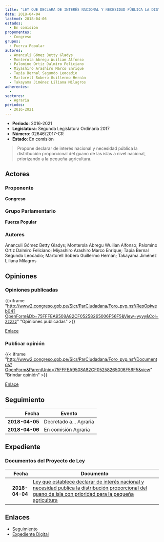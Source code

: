 ```yaml
---
title: "LEY QUE DECLARA DE INTERÉS NACIONAL Y NECESIDAD PÚBLICA LA DISTRIBUCIÓN PROPORCIONAL DEL GUANO DE ISLA CON PRIORIDAD PARA LA PEQUEÑA AGRICULTURA"
date: 2018-04-04
lastmod: 2018-04-06
estados: 
  - En comisión
proponentes: 
  - Congreso
grupos: 
  - Fuerza Popular
autores: 
  - Ananculi Gómez Betty Gladys
  - Monterola Abregu Wuilian Alfonso
  - Palomino Ortiz Dalmiro Feliciano
  - Miyashiro Arashiro Marco Enrique
  - Tapia Bernal Segundo Leocadio
  - Martorell Sobero Guillermo Hernán
  - Takayama Jiménez Liliana Milagros
adherentes: 
  - 
sectores: 
  - Agraria
periodos: 
  - 2016-2021
---
```


- **Periodo**: 2016-2021
- **Legislatura**: Segunda Legislatura Ordinaria 2017
- **Número**: 02646/2017-CR
- **Estado**: En comisión

> Propone declarar de interés nacional y necesidad pública la distribución proporcional del guano de las islas a nivel nacional, priorizando a la pequeña agricultura.


## Actores

### Proponente

**Congreso**

### Grupo Parlamentario

**Fuerza Popular**

### Autores

Ananculi Gómez Betty Gladys; Monterola Abregu Wuilian Alfonso; Palomino Ortiz Dalmiro Feliciano; Miyashiro Arashiro Marco Enrique; Tapia Bernal Segundo Leocadio; Martorell Sobero Guillermo Hernán; Takayama Jiménez Liliana Milagros


## Opiniones

### Opiniones publicadas

{{<iframe "http://www2.congreso.gob.pe/Sicr/ParCiudadana/Foro_pvp.nsf/RepOpiweb04?OpenForm&Db=75FFFEA9508A82CF05258265006F56F5&View=yyyy&Col=zzzzz" "Opiniones publicadas" >}}

[Enlace](http://www2.congreso.gob.pe/Sicr/ParCiudadana/Foro_pvp.nsf/RepOpiweb04?OpenForm&Db=75FFFEA9508A82CF05258265006F56F5&View=yyyy&Col=zzzzz)
### Publicar opinión

{{< iframe "http://www2.congreso.gob.pe/Sicr/ParCiudadana/Foro_pvp.nsf/Documentos?OpenForm&ParentUnid=75FFFEA9508A82CF05258265006F56F5&view" "Brindar opinión" >}}

[Enlace](http://www2.congreso.gob.pe/Sicr/ParCiudadana/Foro_pvp.nsf/Documentos?OpenForm&ParentUnid=75FFFEA9508A82CF05258265006F56F5&view)

## Seguimiento

| Fecha | Evento |
|------:|--------|
| **2018-04-05** | Decretado a... Agraria|
| **2018-04-06** | En comisión Agraria|


## Expediente


### Documentos del Proyecto de Ley

| Fecha | Documento |
|------:|--------|
| **2018-04-04** | [Ley que establece declarar de interés nacional y necesidad publica la distribución proporcional del guano de isla con prioridad para la pequeña agricultura](http://www.leyes.congreso.gob.pe/Documentos/2016_2021/Proyectos_de_Ley_y_de_Resoluciones_Legislativas/PL0264620180404..pdf) |

## Enlaces 

- [Seguimiento](http://www2.congreso.gob.pe/Sicr/TraDocEstProc/CLProLey2016.nsf/f7fff46988ca05b1052578e100829cc7/7b261bf4eca1be400525826500778fff?OpenDocument)
- [Expediente Digital](http://www2.congreso.gob.pe/Sicr/TraDocEstProc/CLProLey2016.nsf/f7fff46988ca05b1052578e100829cc7/7b261bf4eca1be400525826500778fff?OpenDocument&Click=05257FB7005EB655.eb71d0cf91d8294e05256cdf006b5706/$Body/0.1C6C)
